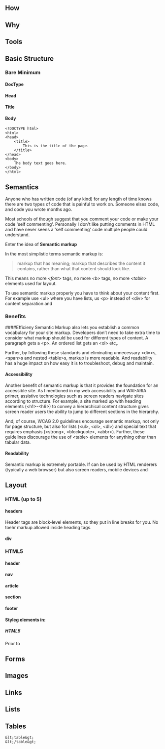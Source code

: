 ## How
## Why
## Tools
## Basic Structure
### Bare Minimum
#### DocType
#### Head
#### Title
#### Body
	<!DOCTYPE html>
 	<html>
 	<head>
 		<title>
 			This is the title of the page.
 		</title>
 	</head>
 	<body>
 		The body text goes here.
 	</body>
 	</html>
## Semantics
Anyone who has written code (of any kind) for any length of time knows there are two types of code that is painful to work on.  Someone elses code, and code you wrote months ago.

Most schools of though suggest that you comment your code or make your code 'self commenting'.  Personally I don't like putting comments in HTML and have never seens a 'self commenting' code
multiple people could understand.

Enter the idea of **Semantic markup**

In the most simplistic terms semantic markup is:

>markup that has meaning; markup that describes the content it contains, rather than what that content should look like. 

This means 
no more *&lt;font&gt;* tags, no more *&lt;b&gt;* tags, no more *&lt;table&gt;* elements used for layout.

To use semantic markup properly you have to think about your content first. For example use &lt;ul&gt; where you have lists, us &lt;p&gt; instead of &lt;div&gt; for content separation and 
### Benefits
####Efficieny
Semantic Markup also lets you establish a common vocabulary for your site markup. Developers don’t need to take extra time to consider what markup should be used for different types of content. A paragraph gets a &lt;p&gt;. An ordered list gets an &lt;ol&gt; etc,.

Further, by following these standards and eliminating unnecessary &lt;div&gt;s, &lt;span&gt;s and nested &lt;table&gt;s, markup is more readable. And readability has a huge impact on how easy it is to troubleshoot, debug and maintain.

#### Accessibility
Another benefit of semantic markup is that it provides the foundation for an accessible site. As I mentioned in my web accessibility and WAI-ARIA primer, assistive technologies such as screen readers navigate sites according to structure. For example, a site marked up with heading elements (&lt;h1&gt;-&lt;h6&gt;) to convey a hierarchical content structure gives screen reader users the ability to jump to different sections in the hierarchy.

And, of course, WCAG 2.0 guidelines encourage semantic markup, not only for page structure, but also for lists (&lt;ul&gt;, &lt;ol&gt;, &lt;dl&gt;) and special text that requires emphasis (&lt;strong&gt;, &lt;blockquote&gt;, &lt;abbr&gt;). Further, these guidelines discourage the use of &lt;table&gt; elements for anything other than tabular data.

#### Readability
Semantic markup is extremely portable.  If can be used by HTML renderers (typically a web browser) but also screen readers, mobile devices and 

## Layout
### HTML (up to 5)
#### headers
Header tags are block-level elements, so they put in line breaks for you. No toehr markup allowed inside heading tags.
#### div

### HTML5
#### header
#### nav
#### article
#### section
#### footer
#### Styleg elements in:
##### HTML5
Prior to 
## Forms
## Images
## Links
## Lists
## Tables
	&lt;table&gt;
	&lt;/table&gt;
